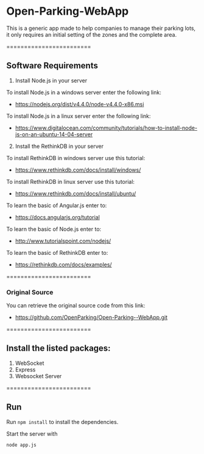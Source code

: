 # Open-Parking-WebApp

This is a generic app made to help companies to manage their parking lots, it only requires an initial setting of the zones and the complete area.

========================

## Software Requirements 
1. Install Node.js in your server

  To install Node.js in a windows server enter the following link:
  * https://nodejs.org/dist/v4.4.0/node-v4.4.0-x86.msi

  To install Node.js in a linux server enter the following link: 
  * https://www.digitalocean.com/community/tutorials/how-to-install-node-js-on-an-ubuntu-14-04-server

2. Install the RethinkDB in your server

  To install RethinkDB in windows server use this tutorial: 
  * https://www.rethinkdb.com/docs/install/windows/

  To install RethinkDB in linux server use this tutorial:
  * https://www.rethinkdb.com/docs/install/ubuntu/

To learn the basic of Angular.js enter to:
  * https://docs.angularjs.org/tutorial

To learn the basic of Node.js enter to:
  * http://www.tutorialspoint.com/nodejs/

To learn the basic of RethinkDB enter to: 
  * https://rethinkdb.com/docs/examples/

========================

### Original Source

You can retrieve the original source code from this link:
  * https://github.com/OpenParking/Open-Parking--WebApp.git

========================

## Install the listed packages:
1.  WebSocket
2.  Express
3.  Websocket Server

========================

## Run

Run `npm install` to install the dependencies.

Start the server with
```
node app.js
```
